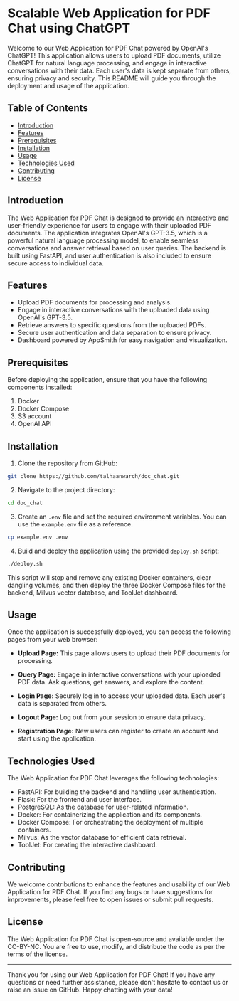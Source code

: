 # Scalable Web Application for PDF Chat using ChatGPT

Welcome to our Web Application for PDF Chat powered by OpenAI's ChatGPT! This application allows users to upload PDF documents, utilize ChatGPT for natural language processing, and engage in interactive conversations with their data. Each user's data is kept separate from others, ensuring privacy and security. This README will guide you through the deployment and usage of the application.

## Table of Contents

- [Introduction](#introduction)
- [Features](#features)
- [Prerequisites](#prerequisites)
- [Installation](#installation)
- [Usage](#usage)
- [Technologies Used](#technologies-used)
- [Contributing](#contributing)
- [License](#license)

## Introduction

The Web Application for PDF Chat is designed to provide an interactive and user-friendly experience for users to engage with their uploaded PDF documents. The application integrates OpenAI's GPT-3.5, which is a powerful natural language processing model, to enable seamless conversations and answer retrieval based on user queries. The backend is built using FastAPI, and user authentication is also included to ensure secure access to individual data.

## Features

- Upload PDF documents for processing and analysis.
- Engage in interactive conversations with the uploaded data using OpenAI's GPT-3.5.
- Retrieve answers to specific questions from the uploaded PDFs.
- Secure user authentication and data separation to ensure privacy.
- Dashboard powered by AppSmith for easy navigation and visualization.

## Prerequisites

Before deploying the application, ensure that you have the following components installed:

1. Docker
2. Docker Compose
3. S3 account
4. OpenAI API

## Installation

1. Clone the repository from GitHub:

```bash
git clone https://github.com/talhaanwarch/doc_chat.git
```

2. Navigate to the project directory:

```bash
cd doc_chat
```

3. Create an `.env` file and set the required environment variables. You can use the `example.env` file as a reference.

```bash
cp example.env .env
```

4. Build and deploy the application using the provided `deploy.sh` script:

```bash
./deploy.sh
```

This script will stop and remove any existing Docker containers, clear dangling volumes, and then deploy the three Docker Compose files for the backend, Milvus vector database, and ToolJet dashboard.

## Usage

Once the application is successfully deployed, you can access the following pages from your web browser:

- **Upload Page:** This page allows users to upload their PDF documents for processing.

- **Query Page:** Engage in interactive conversations with your uploaded PDF data. Ask questions, get answers, and explore the content.

- **Login Page:** Securely log in to access your uploaded data. Each user's data is separated from others.

- **Logout Page:** Log out from your session to ensure data privacy.

- **Registration Page:** New users can register to create an account and start using the application.

## Technologies Used

The Web Application for PDF Chat leverages the following technologies:

- FastAPI: For building the backend and handling user authentication.
- Flask: For the frontend and user interface.
- PostgreSQL: As the database for user-related information.
- Docker: For containerizing the application and its components.
- Docker Compose: For orchestrating the deployment of multiple containers.
- Milvus: As the vector database for efficient data retrieval.
- ToolJet: For creating the interactive dashboard.

## Contributing

We welcome contributions to enhance the features and usability of our Web Application for PDF Chat. If you find any bugs or have suggestions for improvements, please feel free to open issues or submit pull requests.

## License

The Web Application for PDF Chat is open-source and available under the CC-BY-NC. You are free to use, modify, and distribute the code as per the terms of the license.

---

Thank you for using our Web Application for PDF Chat! If you have any questions or need further assistance, please don't hesitate to contact us or raise an issue on GitHub. Happy chatting with your data!
